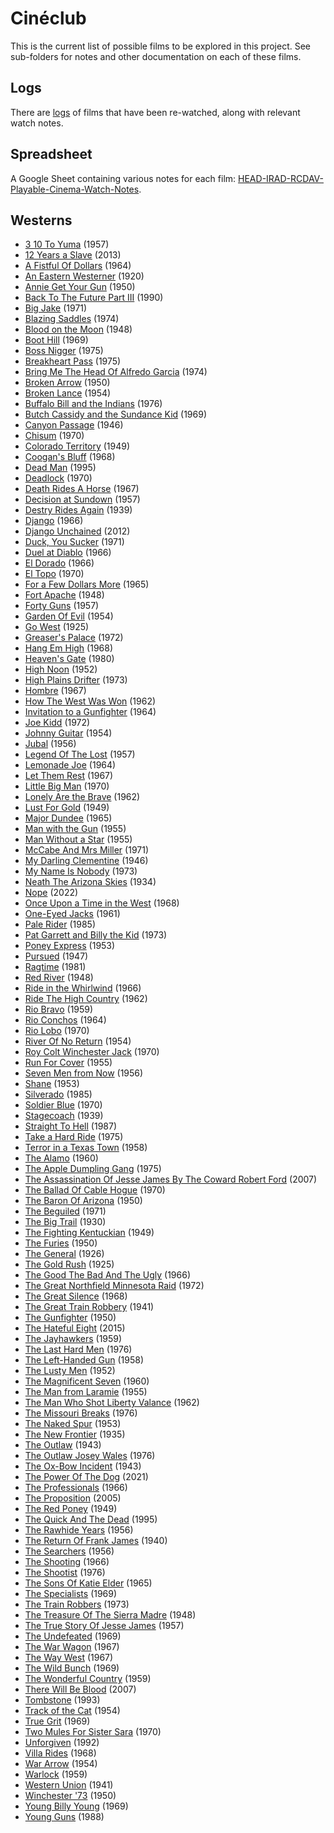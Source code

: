 # Cinéclub
This is the current list of possible films to be explored in this project. See sub-folders for notes and other documentation on each of these films.

## Logs
There are [logs](logs/) of films that have been re-watched, along with relevant watch notes.

## Spreadsheet
A Google Sheet containing various notes for each film: [HEAD-IRAD-RCDAV-Playable-Cinema-Watch-Notes](https://docs.google.com/spreadsheets/d/1MuC1bYNAfFrPAPa93R7w_8goGTN33EPHiK0ESyprPzQ/edit?usp=sharing).

## Westerns
- [3 10 To Yuma](https://www.themoviedb.org/movie/5176) (1957)
- [12 Years a Slave](https://www.themoviedb.org/movie/76203) (2013)
- [A Fistful Of Dollars](https://www.themoviedb.org/movie/391) (1964)
- [An Eastern Westerner](https://www.themoviedb.org/movie/40575-an-eastern-westerner) (1920)
- [Annie Get Your Gun](https://www.themoviedb.org/movie/569535) (1950)
- [Back To The Future Part III](https://www.themoviedb.org/movie/196) (1990)
- [Big Jake](https://www.themoviedb.org/movie/21717) (1971)
- [Blazing Saddles](https://www.themoviedb.org/movie/11072) (1974)
- [Blood on the Moon](https://www.themoviedb.org/movie/29966) (1948)
- [Boot Hill](https://www.themoviedb.org/movie/12529) (1969)
- [Boss Nigger](https://www.themoviedb.org/movie/26905) (1975)
- [Breakheart Pass](https://www.themoviedb.org/movie/8043) (1975)
- [Bring Me The Head Of Alfredo Garcia](https://www.themoviedb.org/movie/11942) (1974)
- [Broken Arrow](https://www.themoviedb.org/movie/9208) (1950)
- [Broken Lance](https://www.themoviedb.org/movie/42328) (1954)
- [Buffalo Bill and the Indians](https://www.themoviedb.org/movie/42233) (1976)
- [Butch Cassidy and the Sundance Kid](https://www.themoviedb.org/movie/642) (1969)
- [Canyon Passage](https://www.themoviedb.org/movie/37309) (1946)
- [Chisum](https://www.themoviedb.org/movie/38765) (1970)
- [Colorado Territory](https://www.themoviedb.org/movie/28484) (1949)
- [Coogan's Bluff](https://www.themoviedb.org/movie/26170) (1968)
- [Dead Man](https://www.themoviedb.org/movie/922) (1995)
- [Deadlock](https://www.themoviedb.org/movie/718949) (1970)
- [Death Rides A Horse](https://www.themoviedb.org/movie/49397) (1967)
- [Decision at Sundown](https://www.themoviedb.org/movie/39557) (1957)
- [Destry Rides Again](https://www.themoviedb.org/movie/43828) (1939)
- [Django](https://www.themoviedb.org/movie/10772) (1966)
- [Django Unchained](https://www.themoviedb.org/movie/68718) (2012)
- [Duck, You Sucker](https://www.themoviedb.org/movie/336) (1971)
- [Duel at Diablo](https://www.themoviedb.org/movie/1403) (1966)
- [El Dorado](https://www.themoviedb.org/movie/6644) (1966)
- [El Topo](https://www.themoviedb.org/movie/13041) (1970)
- [For a Few Dollars More](https://www.themoviedb.org/movie/938) (1965)
- [Fort Apache](https://www.themoviedb.org/movie/37347) (1948)
- [Forty Guns](https://www.themoviedb.org/movie/14837) (1957)
- [Garden Of Evil](https://www.themoviedb.org/movie/36191) (1954)
- [Go West](https://www.themoviedb.org/movie/22575) (1925)
- [Greaser's Palace](https://www.themoviedb.org/movie/90715) (1972)
- [Hang Em High](https://www.themoviedb.org/movie/4929) (1968)
- [Heaven's Gate](https://www.themoviedb.org/movie/10935) (1980)
- [High Noon](https://www.themoviedb.org/movie/288) (1952)
- [High Plains Drifter](https://www.themoviedb.org/movie/11901) (1973)
- [Hombre](https://www.themoviedb.org/movie/27945) (1967)
- [How The West Was Won](https://www.themoviedb.org/movie/11897) (1962)
- [Invitation to a Gunfighter](https://www.themoviedb.org/movie/55150) (1964)
- [Joe Kidd](https://www.themoviedb.org/movie/14881) (1972)
- [Johnny Guitar](https://www.themoviedb.org/movie/26596) (1954)
- [Jubal](https://www.themoviedb.org/movie/43260) (1956)
- [Legend Of The Lost](https://www.themoviedb.org/movie/25848) (1957)
- [Lemonade Joe](https://www.themoviedb.org/movie/20629) (1964)
- [Let Them Rest](https://www.themoviedb.org/movie/122787) (1967)
- [Little Big Man](https://www.themoviedb.org/movie/11040) (1970)
- [Lonely Are the Brave](https://www.themoviedb.org/movie/43002) (1962)
- [Lust For Gold](https://www.themoviedb.org/movie/94139) (1949)
- [Major Dundee](https://www.themoviedb.org/movie/29715) (1965)
- [Man with the Gun](https://www.themoviedb.org/movie/682) (1955)
- [Man Without a Star](https://www.themoviedb.org/movie/43319) (1955)
- [McCabe And Mrs Miller](https://www.themoviedb.org/movie/29005) (1971)
- [My Darling Clementine](https://www.themoviedb.org/movie/3088) (1946)
- [My Name Is Nobody](https://www.themoviedb.org/movie/9474) (1973)
- [Neath The Arizona Skies](https://www.themoviedb.org/movie/53830) (1934)
- [Nope](https://www.themoviedb.org/movie/762504) (2022)
- [Once Upon a Time in the West](https://www.themoviedb.org/movie/335) (1968)
- [One-Eyed Jacks](https://www.themoviedb.org/movie/18647) (1961)
- [Pale Rider](https://www.themoviedb.org/movie/8879) (1985)
- [Pat Garrett and Billy the Kid](https://www.themoviedb.org/movie/11577) (1973)
- [Poney Express](https://www.themoviedb.org/movie/43351) (1953)
- [Pursued](https://www.themoviedb.org/movie/26761) (1947)
- [Ragtime](https://www.themoviedb.org/movie/25566) (1981)
- [Red River](https://www.themoviedb.org/movie/3089) (1948)
- [Ride in the Whirlwind](https://www.themoviedb.org/movie/60555) (1966)
- [Ride The High Country](https://www.themoviedb.org/movie/36206) (1962)
- [Rio Bravo](https://www.themoviedb.org/movie/835767) (1959)
- [Rio Conchos](https://www.themoviedb.org/movie/32560) (1964)
- [Rio Lobo](https://www.themoviedb.org/movie/26593) (1970)
- [River Of No Return](https://www.themoviedb.org/movie/1936) (1954)
- [Roy Colt Winchester Jack](https://www.themoviedb.org/movie/92788) (1970)
- [Run For Cover](https://www.themoviedb.org/movie/85639) (1955)
- [Seven Men from Now](https://www.themoviedb.org/movie/26502) (1956)
- [Shane](https://www.themoviedb.org/movie/3110) (1953)
- [Silverado](https://www.themoviedb.org/movie/11509) (1985)
- [Soldier Blue](https://www.themoviedb.org/movie/14384) (1970)
- [Stagecoach](https://www.themoviedb.org/movie/995) (1939)
- [Straight To Hell](https://www.themoviedb.org/movie/9698) (1987)
- [Take a Hard Ride](https://www.themoviedb.org/movie/44697) (1975)
- [Terror in a Texas Town](https://www.themoviedb.org/movie/46681) (1958)
- [The Alamo](https://www.themoviedb.org/movie/11209) (1960)
- [The Apple Dumpling Gang](https://www.themoviedb.org/movie/18660) (1975)
- [The Assassination Of Jesse James By The Coward Robert Ford](https://www.themoviedb.org/movie/4512) (2007)
- [The Ballad Of Cable Hogue](https://www.themoviedb.org/movie/23330) (1970)
- [The Baron Of Arizona](https://www.themoviedb.org/movie/37329) (1950)
- [The Beguiled](https://www.themoviedb.org/movie/399019) (1971)
- [The Big Trail](https://www.themoviedb.org/movie/42640) (1930)
- [The Fighting Kentuckian](https://www.themoviedb.org/movie/15266) (1949)
- [The Furies](https://www.themoviedb.org/movie/528091) (1950)
- [The General](https://www.themoviedb.org/movie/961) (1926)
- [The Gold Rush](https://www.themoviedb.org/movie/962) (1925)
- [The Good The Bad And The Ugly](https://www.themoviedb.org/movie/429) (1966)
- [The Great Northfield Minnesota Raid](https://www.themoviedb.org/movie/27349) (1972)
- [The Great Silence](https://www.themoviedb.org/movie/9028) (1968)
- [The Great Train Robbery](https://www.themoviedb.org/movie/5698) (1941)
- [The Gunfighter](https://www.themoviedb.org/movie/17409) (1950)
- [The Hateful Eight](https://www.themoviedb.org/movie/273248) (2015)
- [The Jayhawkers](https://www.themoviedb.org/movie/6587) (1959)
- [The Last Hard Men](https://www.themoviedb.org/movie/38450) (1976)
- [The Left-Handed Gun](https://www.themoviedb.org/movie/42402) (1958)
- [The Lusty Men](https://www.themoviedb.org/movie/43370) (1952)
- [The Magnificent Seven](https://www.themoviedb.org/movie/333484) (1960)
- [The Man from Laramie](https://www.themoviedb.org/movie/18264) (1955)
- [The Man Who Shot Liberty Valance](https://www.themoviedb.org/movie/11697) (1962)
- [The Missouri Breaks](https://www.themoviedb.org/movie/42252) (1976)
- [The Naked Spur](https://www.themoviedb.org/movie/20442) (1953)
- [The New Frontier](https://www.themoviedb.org/movie/791115) (1935)
- [The Outlaw](https://www.themoviedb.org/movie/22613) (1943)
- [The Outlaw Josey Wales](https://www.themoviedb.org/movie/10747) (1976)
- [The Ox-Bow Incident](https://www.themoviedb.org/movie/980) (1943)
- [The Power Of The Dog](https://www.themoviedb.org/movie/600583) (2021)
- [The Professionals](https://www.themoviedb.org/movie/22383) (1966)
- [The Proposition](https://www.themoviedb.org/movie/16608) (2005)
- [The Red Poney](https://www.themoviedb.org/movie/23395) (1949)
- [The Quick And The Dead](https://www.themoviedb.org/movie/12106) (1995)
- [The Rawhide Years](https://www.themoviedb.org/movie/140849) (1956)
- [The Return Of Frank James](https://www.themoviedb.org/movie/43821) (1940)
- [The Searchers](https://www.themoviedb.org/movie/3114) (1956)
- [The Shooting](https://www.themoviedb.org/movie/42701) (1966)
- [The Shootist](https://www.themoviedb.org/movie/12584) (1976)
- [The Sons Of Katie Elder](https://www.themoviedb.org/movie/16211) (1965)
- [The Specialists](https://www.themoviedb.org/movie/1013042) (1969)
- [The Train Robbers](https://www.themoviedb.org/movie/40682) (1973)
- [The Treasure Of The Sierra Madre](https://www.themoviedb.org/movie/3090) (1948)
- [The True Story Of Jesse James](https://www.themoviedb.org/movie/83354) (1957)
- [The Undefeated](https://www.themoviedb.org/movie/18972) (1969)
- [The War Wagon](https://www.themoviedb.org/movie/27277) (1967)
- [The Way West](https://www.themoviedb.org/movie/42703) (1967)
- [The Wild Bunch](https://www.themoviedb.org/movie/576) (1969)
- [The Wonderful Country](https://www.themoviedb.org/movie/6610) (1959)
- [There Will Be Blood](https://www.themoviedb.org/movie/7345) (2007)
- [Tombstone](https://www.themoviedb.org/movie/11969) (1993)
- [Track of the Cat](https://www.themoviedb.org/movie/86608) (1954)
- [True Grit](https://www.themoviedb.org/movie/44264) (1969)
- [Two Mules For Sister Sara](https://www.themoviedb.org/movie/11916) (1970)
- [Unforgiven](https://www.themoviedb.org/movie/33) (1992)
- [Villa Rides](https://www.themoviedb.org/movie/48564) (1968)
- [War Arrow](https://www.themoviedb.org/movie/79224) (1954)
- [Warlock](https://www.themoviedb.org/movie/11342) (1959)
- [Western Union](https://www.themoviedb.org/movie/43804) (1941)
- [Winchester '73](https://www.themoviedb.org/movie/14551) (1950)
- [Young Billy Young](https://www.themoviedb.org/movie/39295) (1969)
- [Young Guns](https://www.themoviedb.org/movie/11967) (1988)